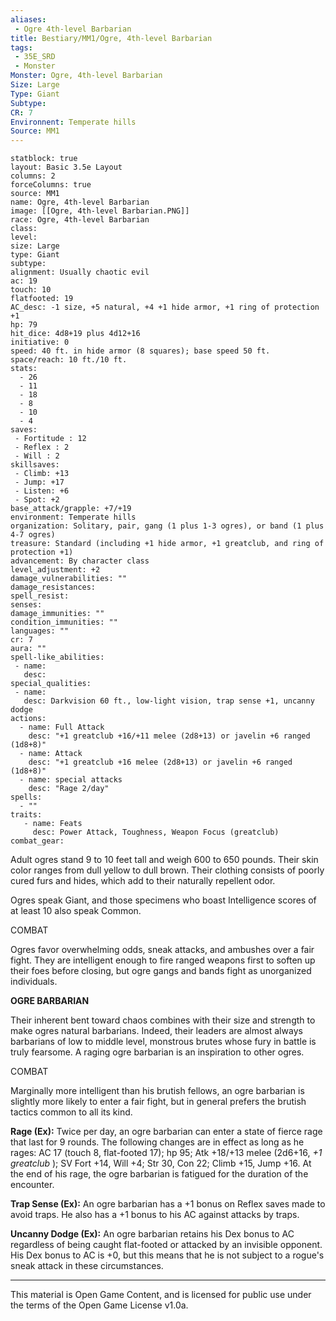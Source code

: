 ```yaml
---
aliases:
 - Ogre 4th-level Barbarian
title: Bestiary/MM1/Ogre, 4th-level Barbarian
tags: 
 - 35E_SRD
 - Monster
Monster: Ogre, 4th-level Barbarian
Size: Large
Type: Giant
Subtype: 
CR: 7
Environnent: Temperate hills
Source: MM1
---
```


```statblock
statblock: true
layout: Basic 3.5e Layout
columns: 2
forceColumns: true
source: MM1 
name: Ogre, 4th-level Barbarian
image: [[Ogre, 4th-level Barbarian.PNG]]
race: Ogre, 4th-level Barbarian
class: 
level: 
size: Large
type: Giant
subtype: 
alignment: Usually chaotic evil
ac: 19
touch: 10
flatfooted: 19
AC_desc: -1 size, +5 natural, +4 +1 hide armor, +1 ring of protection +1
hp: 79
hit_dice: 4d8+19 plus 4d12+16
initiative: 0
speed: 40 ft. in hide armor (8 squares); base speed 50 ft.
space/reach: 10 ft./10 ft.
stats:
  - 26
  - 11
  - 18
  - 8
  - 10
  - 4
saves:
 - Fortitude : 12
 - Reflex : 2
 - Will : 2
skillsaves:
 - Climb: +13
 - Jump: +17
 - Listen: +6
 - Spot: +2
base_attack/grapple: +7/+19
environment: Temperate hills
organization: Solitary, pair, gang (1 plus 1-3 ogres), or band (1 plus 4-7 ogres)
treasure: Standard (including +1 hide armor, +1 greatclub, and ring of protection +1)
advancement: By character class
level_adjustment: +2
damage_vulnerabilities: ""
damage_resistances: 
spell_resist: 
senses: 
damage_immunities: ""
condition_immunities: ""
languages: ""
cr: 7
aura: ""
spell-like_abilities:
 - name: 
   desc: 
special_qualities:
 - name:
   desc: Darkvision 60 ft., low-light vision, trap sense +1, uncanny dodge
actions:
  - name: Full Attack
    desc: "+1 greatclub +16/+11 melee (2d8+13) or javelin +6 ranged (1d8+8)"
  - name: Attack
    desc: "+1 greatclub +16 melee (2d8+13) or javelin +6 ranged (1d8+8)"
  - name: special attacks
    desc: "Rage 2/day"
spells:
  - ""
traits:
   - name: Feats
     desc: Power Attack, Toughness, Weapon Focus (greatclub)
combat_gear:  
```


Adult ogres stand 9 to 10 feet tall and weigh 600 to 650 pounds. Their skin color ranges from dull yellow to dull brown. Their clothing consists of poorly cured furs and hides, which add to their naturally repellent odor.

Ogres speak Giant, and those specimens who boast Intelligence scores of at least 10 also speak Common.

COMBAT

Ogres favor overwhelming odds, sneak attacks, and ambushes over a fair fight. They are intelligent enough to fire ranged weapons first to soften up their foes before closing, but ogre gangs and bands fight as unorganized individuals.


**OGRE BARBARIAN**


Their inherent bent toward chaos combines with their size and strength to make ogres natural barbarians. Indeed, their leaders are almost always barbarians of low to middle level, monstrous brutes whose fury in battle is truly fearsome. A raging ogre barbarian is an inspiration to other ogres.

COMBAT

Marginally more intelligent than his brutish fellows, an ogre barbarian is slightly more likely to enter a fair fight, but in general prefers the brutish tactics common to all its kind.


**Rage (Ex):** Twice per day, an ogre barbarian can enter a state of fierce rage that last for 9 rounds. The following changes are in effect as long as he rages: AC 17 (touch 8, flat-footed 17); hp 95; Atk +18/+13 melee (2d6+16, *+1 greatclub* ); SV Fort +14, Will +4; Str 30, Con 22; Climb +15, Jump +16. At the end of his rage, the ogre barbarian is fatigued for the duration of the encounter.


**Trap Sense (Ex):** An ogre barbarian has a +1 bonus on Reflex saves made to avoid traps. He also has a +1 bonus to his AC against attacks by traps.


**Uncanny Dodge (Ex):** An ogre barbarian retains his Dex bonus to AC regardless of being caught flat-footed or attacked by an invisible opponent. His Dex bonus to AC is +0, but this means that he is not subject to a rogue's sneak attack in these circumstances.

---

This material is Open Game Content, and is licensed for public use under the terms of the Open Game License v1.0a.
